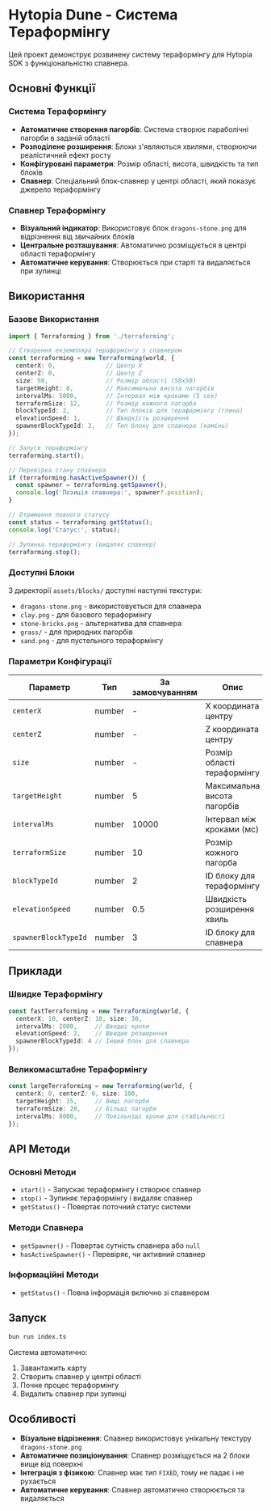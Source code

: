 # Hytopia Dune - Система Тераформінгу

Цей проект демонструє розвинену систему тераформінгу для Hytopia SDK з функціональністю спавнера.

## Основні Функції

### Система Тераформінгу
- **Автоматичне створення пагорбів**: Система створює параболічні пагорби в заданій області
- **Розподілене розширення**: Блоки з'являються хвилями, створюючи реалістичний ефект росту
- **Конфігуровані параметри**: Розмір області, висота, швидкість та тип блоків
- **Спавнер**: Спеціальний блок-спавнер у центрі області, який показує джерело тераформінгу

### Спавнер Тераформінгу
- **Візуальний індикатор**: Використовує блок `dragons-stone.png` для відрізнення від звичайних блоків
- **Центральне розташування**: Автоматично розміщується в центрі області тераформінгу
- **Автоматичне керування**: Створюється при старті та видаляється при зупинці

## Використання

### Базове Використання

```typescript
import { Terraforming } from './terraforming';

// Створення екземпляра тераформінгу з спавнером
const terraforming = new Terraforming(world, {
  centerX: 0,              // Центр X
  centerZ: 0,              // Центр Z
  size: 50,                // Розмір області (50x50)
  targetHeight: 8,         // Максимальна висота пагорбів
  intervalMs: 5000,        // Інтервал між кроками (5 сек)
  terraformSize: 12,       // Розмір кожного пагорба
  blockTypeId: 2,          // Тип блоків для тераформінгу (глина)
  elevationSpeed: 1,       // Швидкість розширення
  spawnerBlockTypeId: 3,   // Тип блоку для спавнера (камінь)
});

// Запуск тераформінгу
terraforming.start();

// Перевірка стану спавнера
if (terraforming.hasActiveSpawner()) {
  const spawner = terraforming.getSpawner();
  console.log('Позиція спавнера:', spawner?.position);
}

// Отримання повного статусу
const status = terraforming.getStatus();
console.log('Статус:', status);

// Зупинка тераформінгу (видаляє спавнер)
terraforming.stop();
```

### Доступні Блоки

З директорії `assets/blocks/` доступні наступні текстури:
- `dragons-stone.png` - використовується для спавнера
- `clay.png` - для базового тераформінгу
- `stone-bricks.png` - альтернатива для спавнера
- `grass/` - для природних пагорбів
- `sand.png` - для пустельного тераформінгу

### Параметри Конфігурації

| Параметр | Тип | За замовчуванням | Опис |
|----------|-----|------------------|------|
| `centerX` | number | - | X координата центру |
| `centerZ` | number | - | Z координата центру |
| `size` | number | - | Розмір області тераформінгу |
| `targetHeight` | number | 5 | Максимальна висота пагорбів |
| `intervalMs` | number | 10000 | Інтервал між кроками (мс) |
| `terraformSize` | number | 10 | Розмір кожного пагорба |
| `blockTypeId` | number | 2 | ID блоку для тераформінгу |
| `elevationSpeed` | number | 0.5 | Швидкість розширення хвиль |
| `spawnerBlockTypeId` | number | 3 | ID блоку для спавнера |

## Приклади

### Швидке Тераформінгу
```typescript
const fastTerraforming = new Terraforming(world, {
  centerX: 10, centerZ: 10, size: 30,
  intervalMs: 2000,     // Швидші кроки
  elevationSpeed: 2,    // Швидше розширення
  spawnerBlockTypeId: 4 // Інший блок для спавнера
});
```

### Великомасштабне Тераформінгу
```typescript
const largeTerraforming = new Terraforming(world, {
  centerX: 0, centerZ: 0, size: 100,
  targetHeight: 15,     // Вищі пагорби
  terraformSize: 20,    // Більші пагорби
  intervalMs: 8000,     // Повільніші кроки для стабільності
});
```

## API Методи

### Основні Методи
- `start()` - Запускає тераформінгу і створює спавнер
- `stop()` - Зупиняє тераформінгу і видаляє спавнер
- `getStatus()` - Повертає поточний статус системи

### Методи Спавнера
- `getSpawner()` - Повертає сутність спавнера або `null`
- `hasActiveSpawner()` - Перевіряє, чи активний спавнер

### Інформаційні Методи
- `getStatus()` - Повна інформація включно зі спавнером

## Запуск

```bash
bun run index.ts
```

Система автоматично:
1. Завантажить карту
2. Створить спавнер у центрі області
3. Почне процес тераформінгу
4. Видалить спавнер при зупинці

## Особливості

- **Візуальне відрізнення**: Спавнер використовує унікальну текстуру `dragons-stone.png`
- **Автоматичне позиціонування**: Спавнер розміщується на 2 блоки вище від поверхні
- **Інтеграція з фізикою**: Спавнер має тип `FIXED`, тому не падає і не рухається
- **Автоматичне керування**: Спавнер автоматично створюється та видаляється
